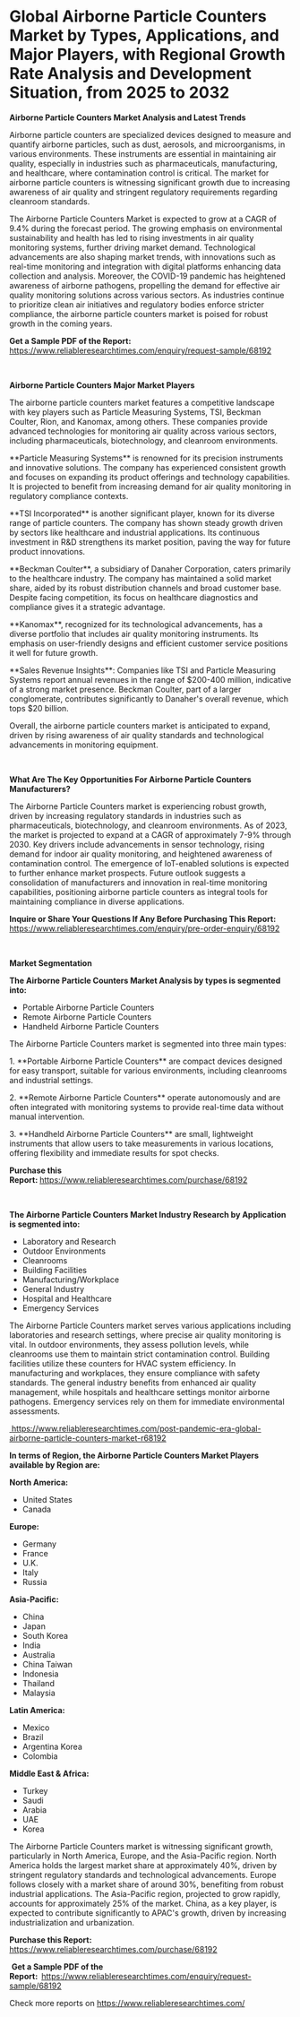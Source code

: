<p><h1>Global Airborne Particle Counters Market by Types, Applications, and Major Players, with Regional Growth Rate Analysis and Development Situation, from 2025 to 2032</h1></p><p><strong>Airborne Particle Counters Market Analysis and Latest Trends</strong></p>
<p><p>Airborne particle counters are specialized devices designed to measure and quantify airborne particles, such as dust, aerosols, and microorganisms, in various environments. These instruments are essential in maintaining air quality, especially in industries such as pharmaceuticals, manufacturing, and healthcare, where contamination control is critical. The market for airborne particle counters is witnessing significant growth due to increasing awareness of air quality and stringent regulatory requirements regarding cleanroom standards.</p><p>The Airborne Particle Counters Market is expected to grow at a CAGR of 9.4% during the forecast period. The growing emphasis on environmental sustainability and health has led to rising investments in air quality monitoring systems, further driving market demand. Technological advancements are also shaping market trends, with innovations such as real-time monitoring and integration with digital platforms enhancing data collection and analysis. Moreover, the COVID-19 pandemic has heightened awareness of airborne pathogens, propelling the demand for effective air quality monitoring solutions across various sectors. As industries continue to prioritize clean air initiatives and regulatory bodies enforce stricter compliance, the airborne particle counters market is poised for robust growth in the coming years.</p></p>
<p><strong>Get a Sample PDF of the Report:&nbsp;</strong> <a href="https://www.reliableresearchtimes.com/enquiry/request-sample/68192?utm_campaign=2740&utm_medium=2&utm_source=Github&utm_content=ia&utm_term=30032025&utm_id=airborne-particle-counters">https://www.reliableresearchtimes.com/enquiry/request-sample/68192</a></p>
<p>&nbsp;</p>
<p><strong>Airborne Particle Counters Major Market Players</strong></p>
<p><p>The airborne particle counters market features a competitive landscape with key players such as Particle Measuring Systems, TSI, Beckman Coulter, Rion, and Kanomax, among others. These companies provide advanced technologies for monitoring air quality across various sectors, including pharmaceuticals, biotechnology, and cleanroom environments.</p><p>**Particle Measuring Systems** is renowned for its precision instruments and innovative solutions. The company has experienced consistent growth and focuses on expanding its product offerings and technology capabilities. It is projected to benefit from increasing demand for air quality monitoring in regulatory compliance contexts.</p><p>**TSI Incorporated** is another significant player, known for its diverse range of particle counters. The company has shown steady growth driven by sectors like healthcare and industrial applications. Its continuous investment in R&D strengthens its market position, paving the way for future product innovations.</p><p>**Beckman Coulter**, a subsidiary of Danaher Corporation, caters primarily to the healthcare industry. The company has maintained a solid market share, aided by its robust distribution channels and broad customer base. Despite facing competition, its focus on healthcare diagnostics and compliance gives it a strategic advantage.</p><p>**Kanomax**, recognized for its technological advancements, has a diverse portfolio that includes air quality monitoring instruments. Its emphasis on user-friendly designs and efficient customer service positions it well for future growth.</p><p>**Sales Revenue Insights**: Companies like TSI and Particle Measuring Systems report annual revenues in the range of $200-400 million, indicative of a strong market presence. Beckman Coulter, part of a larger conglomerate, contributes significantly to Danaher's overall revenue, which tops $20 billion.</p><p>Overall, the airborne particle counters market is anticipated to expand, driven by rising awareness of air quality standards and technological advancements in monitoring equipment.</p></p>
<p>&nbsp;</p>
<p><strong>What Are The Key Opportunities For Airborne Particle Counters Manufacturers?</strong></p>
<p><p>The Airborne Particle Counters market is experiencing robust growth, driven by increasing regulatory standards in industries such as pharmaceuticals, biotechnology, and cleanroom environments. As of 2023, the market is projected to expand at a CAGR of approximately 7-9% through 2030. Key drivers include advancements in sensor technology, rising demand for indoor air quality monitoring, and heightened awareness of contamination control. The emergence of IoT-enabled solutions is expected to further enhance market prospects. Future outlook suggests a consolidation of manufacturers and innovation in real-time monitoring capabilities, positioning airborne particle counters as integral tools for maintaining compliance in diverse applications.</p></p>
<p><strong>Inquire or Share Your Questions If Any Before Purchasing This Report:</strong> <a href="https://www.reliableresearchtimes.com/enquiry/pre-order-enquiry/68192?utm_campaign=2740&utm_medium=2&utm_source=Github&utm_content=ia&utm_term=30032025&utm_id=airborne-particle-counters">https://www.reliableresearchtimes.com/enquiry/pre-order-enquiry/68192</a></p>
<p>&nbsp;</p>
<p><strong>Market Segmentation</strong></p>
<p><strong>The Airborne Particle Counters Market Analysis by types is segmented into:</strong></p>
<p><ul><li>Portable Airborne Particle Counters</li><li>Remote Airborne Particle Counters</li><li>Handheld Airborne Particle Counters</li></ul></p>
<p><p>The Airborne Particle Counters market is segmented into three main types: </p><p>1. **Portable Airborne Particle Counters** are compact devices designed for easy transport, suitable for various environments, including cleanrooms and industrial settings.</p><p>2. **Remote Airborne Particle Counters** operate autonomously and are often integrated with monitoring systems to provide real-time data without manual intervention.</p><p>3. **Handheld Airborne Particle Counters** are small, lightweight instruments that allow users to take measurements in various locations, offering flexibility and immediate results for spot checks.</p></p>
<p><strong>Purchase this Report:&nbsp;</strong><a href="https://www.reliableresearchtimes.com/purchase/68192?utm_campaign=2740&utm_medium=2&utm_source=Github&utm_content=ia&utm_term=30032025&utm_id=airborne-particle-counters">https://www.reliableresearchtimes.com/purchase/68192</a></p>
<p>&nbsp;</p>
<p><strong>The Airborne Particle Counters Market Industry Research by Application is segmented into:</strong></p>
<p><ul><li>Laboratory and Research</li><li>Outdoor Environments</li><li>Cleanrooms</li><li>Building Facilities</li><li>Manufacturing/Workplace</li><li>General Industry</li><li>Hospital and Healthcare</li><li>Emergency Services</li></ul></p>
<p><p>The Airborne Particle Counters market serves various applications including laboratories and research settings, where precise air quality monitoring is vital. In outdoor environments, they assess pollution levels, while cleanrooms use them to maintain strict contamination control. Building facilities utilize these counters for HVAC system efficiency. In manufacturing and workplaces, they ensure compliance with safety standards. The general industry benefits from enhanced air quality management, while hospitals and healthcare settings monitor airborne pathogens. Emergency services rely on them for immediate environmental assessments.</p></p>
<p><a href="https://www.reliableresearchtimes.com/post-pandemic-era-global-airborne-particle-counters-market-r68192?utm_campaign=2740&utm_medium=2&utm_source=Github&utm_content=ia&utm_term=30032025&utm_id=airborne-particle-counters">&nbsp;https://www.reliableresearchtimes.com/post-pandemic-era-global-airborne-particle-counters-market-r68192</a></p>
<p><strong>In terms of Region, the Airborne Particle Counters Market Players available by Region are:</strong></p>
<p>
    <p> <strong> North America: </strong>
        <ul>
            <li>United States</li>
            <li>Canada</li>
        </ul>
        </p> 
    <p> <strong> Europe: </strong>
        <ul>
            <li>Germany</li>
            <li>France</li>
            <li>U.K.</li>
            <li>Italy</li>
            <li>Russia</li>
        </ul>
        </p> 
    <p> <strong> Asia-Pacific: </strong>
        <ul>
            <li>China</li>
            <li>Japan</li>
            <li>South Korea</li>
            <li>India</li>
            <li>Australia</li>
            <li>China Taiwan</li>
            <li>Indonesia</li>
            <li>Thailand</li>
            <li>Malaysia</li>
        </ul>
        </p> 
    <p> <strong> Latin America: </strong>
        <ul>
            <li>Mexico</li>
            <li>Brazil</li>
            <li>Argentina Korea</li>
            <li>Colombia</li>
        </ul>
        </p> 
    <p> <strong> Middle East & Africa: </strong>
        <ul>
            <li>Turkey</li>
            <li>Saudi</li>
            <li>Arabia</li>
            <li>UAE</li>
            <li>Korea</li>
        </ul>
    </p>
    </p>
<p><p>The Airborne Particle Counters market is witnessing significant growth, particularly in North America, Europe, and the Asia-Pacific region. North America holds the largest market share at approximately 40%, driven by stringent regulatory standards and technological advancements. Europe follows closely with a market share of around 30%, benefiting from robust industrial applications. The Asia-Pacific region, projected to grow rapidly, accounts for approximately 25% of the market. China, as a key player, is expected to contribute significantly to APAC's growth, driven by increasing industrialization and urbanization.</p></p>
<p><strong>Purchase this Report: </strong><a href="https://www.reliableresearchtimes.com/purchase/68192?utm_campaign=2740&utm_medium=2&utm_source=Github&utm_content=ia&utm_term=30032025&utm_id=airborne-particle-counters">https://www.reliableresearchtimes.com/purchase/68192</a></p>
<p>&nbsp;<strong>Get a Sample PDF of the Report:&nbsp;&nbsp;</strong><a href="https://www.reliableresearchtimes.com/enquiry/request-sample/68192?utm_campaign=2740&utm_medium=2&utm_source=Github&utm_content=ia&utm_term=30032025&utm_id=airborne-particle-counters">https://www.reliableresearchtimes.com/enquiry/request-sample/68192</a></p>
<p><strong></strong></p>
<p>Check more reports on <a href="https://www.reliableresearchtimes.com/?utm_campaign=2740&utm_medium=2&utm_source=Github&utm_content=ia&utm_term=30032025&utm_id=airborne-particle-counters">https://www.reliableresearchtimes.com/</a></p>